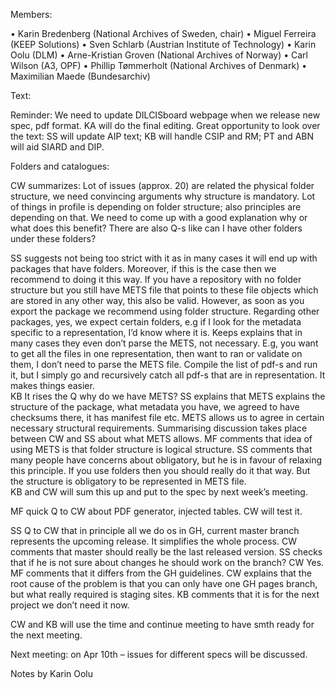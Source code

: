 Members: 

•	Karin Bredenberg (National Archives of Sweden, chair)
•	Miguel Ferreira (KEEP Solutions)
•	Sven Schlarb (Austrian Institute of Technology)
•	Karin Oolu (DLM)
•	Arne-Kristian Groven (National Archives of Norway)
•	Carl Wilson (A3, OPF) 
•	Phillip Tømmerholt (National Archives of Denmark)
•	Maximilian Maede (Bundesarchiv)

Text:

Reminder: We need to update DILCISboard webpage when we release new spec, pdf format.  KA will do the final editing. Great opportunity to look over the text: SS will update AIP text; KB will handle CSIP and RM; PT and ABN will aid SIARD and DIP.  

Folders and catalogues: 

CW summarizes: Lot of issues (approx. 20) are related the physical folder structure, we need convincing arguments why structure is mandatory. Lot of things in profile is depending on folder structure; also principles are depending on that. We need to come up with a good explanation why or what does this benefit? There are also Q-s like can I have other folders under these folders? 

SS suggests not being too strict with it as in many cases it will end up with packages that have folders. Moreover, if this is the case then we recommend to doing it this way. If you have a repository with no folder structure but you still have METS file that points to these file objects which are stored in any other way, this also be valid. However, as soon as you export the package we recommend using folder structure. Regarding other packages, yes, we expect certain folders, e.g if I look for the metadata specific to a representation, I’d know where it is. Keeps explains that in many cases they even don’t parse the METS, not necessary. E.g, you want to get all the files in one representation, then want to ran or validate on them, I don’t need to parse the METS file. Compile the list of pdf-s and run it, but I simply go and recursively catch all pdf-s that are in representation. It makes things easier.  
KB It rises the Q why do we have METS? SS explains that METS explains the structure of the package, what metadata you have, we agreed to have checksums there, it has manifest file etc. METS allows us to agree in certain necessary structural requirements. Summarising discussion takes place between CW and SS about what METS allows. 
MF comments that idea of using METS is that folder structure is logical structure.
SS comments that many people have concerns about obligatory, but he is in favour of relaxing this principle. If you use folders then you should really do it that way. But the structure is obligatory to be represented in METS file.  
KB and CW will sum this up and put to the spec by next week’s meeting. 

MF quick Q to CW about PDF generator, injected tables. CW will test it. 

SS Q to CW that in principle all we do os in GH, current master branch represents the upcoming release. It simplifies the whole process. CW comments that master should really be the last released version. SS checks that if he is not sure about changes he should work on the branch? CW Yes. MF comments that it differs from the GH guidelines. CW explains that the root cause of the problem is that you can only have one GH pages branch, but what really required is staging sites. KB comments that it is for the next project we don’t need it now. 

CW and KB will use the time and continue meeting to have smth ready for the next meeting.

Next meeting: on Apr 10th – issues for different specs will be discussed. 

Notes by Karin Oolu
